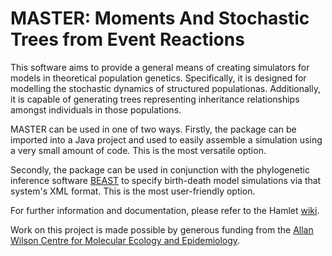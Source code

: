 MASTER: Moments And Stochastic Trees from Event Reactions
=========================================================

This software aims to provide a general means of creating simulators
for models in theoretical population genetics.  Specifically, it is
designed for modelling the stochastic dynamics of structured
populationas.  Additionally, it is capable of generating trees
representing inheritance relationships amongst individuals in those
populations.

MASTER can be used in one of two ways.  Firstly, the package can be
imported into a Java project and used to easily assemble a simulation
using a very small amount of code.  This is the most versatile option.

Secondly, the package can be used in conjunction with the phylogenetic
inference software [BEAST](http://code.google.com/p/beast2/) to
specify birth-death model simulations via that system's XML format.
This is the most user-friendly option.

For further information and documentation, please refer to the Hamlet
[wiki](http://www.github.com/tgvaughan/MASTER/wiki).

Work on this project is made possible by generous funding from the
[Allan Wilson Centre for Molecular Ecology and
Epidemiology](http://www.allanwilsoncentre.ac.nz/).

